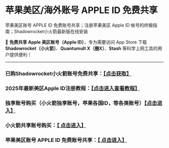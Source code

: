 # 苹果美区/海外账号 APPLE ID 免费共享
苹果美区账号 APPLE ID 免费账号共享；注册苹果美区 Apple ID 帐号的终极指南；Shadowrocket小火箭最新版在线安装

📢 **免费共享 Apple 美区账号（Apple ID）**，专为需要访问 App Store 下载 **Shadowrocket（小火箭）**、**Quantumult X（圈X）**、**Stash** 等科学上网工具的用户提供便利！

---

### 已购Shadowrocket小火箭账号免费共享：[【点击获取】](https://docs.applexp.com/free-accounts/Shadowrocket)

### 2025年最新美区Apple ID注册教程：[【点击进入查看教程】](https://www.muooy.com/525.html)

### 独享账号购买（小火箭独享账号，苹果各国ID，等各类账号）[【点击进入】](https://juzixp.top/)

### 小火箭共享账号购买：[【 点击进入】](https://juzixp.top/buy/21)

### 苹果美区账号 APPLE ID 免费账号共享：[【 点击进入】](https://github.com/MuYan09/AppleID-Tutorial)
